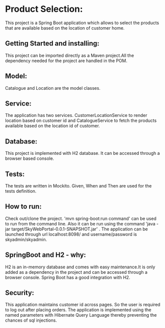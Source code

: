 # Product Selection:

This project is a Spring Boot application which allows to select the products that are available based on the location of customer home.


## Getting Started and installing:

This project can be imported directly as a Maven project.All the dependency needed for the project are handled in the POM. 

## Model:

Catalogue and Location are the model classes.

## Service:

The application has two services. CustomerLocationService to render location based on customer id and CatalogueService to fetch the products available based on the location id of customer.

## Database:
 
This project is implemented with H2 database. It can be accessed through a browser based console.
 
## Tests:

The tests are written in Mockito.
Given, When and Then are used for the tests definition.

## How to run:

Check out/clone the project. 'mvn spring-boot:run command' can be used to run from the command line. Also it can be run using the command 'java -jar target/SkyWebPortal-0.0.1-SNAPSHOT.jar' . The application can be launched through url localhost:8098/ and username/password is skyadmin/skyadmin.

## SpringBoot and H2 - why:

H2 is an in-memory database and comes with easy maintenance.It is only added as a dependency in the project and can be accessed through a browser console. Spring Boot has a good integration with H2.

## Security:
This application maintains customer id across pages. So the user is required to log out after placing orders.
The application is implemented using the named parameters with Hibernate Query Language thereby preventing the chances of sql injections. 


